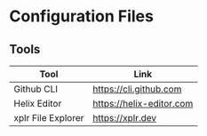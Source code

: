 # Configuration Files

## Tools

| Tool | Link |
|-----|-----|
| Github CLI | https://cli.github.com |
| Helix Editor | https://helix-editor.com |
| xplr File Explorer | https://xplr.dev |

